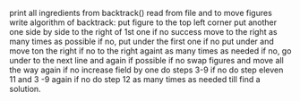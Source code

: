 print all ingredients from backtrack()
read from file and to move figures
write algorithm of backtrack: put figure to the top left corner
put another one side by side to the right of 1st one if no success
move to the right as many times as possible if no, put under the first one if no put under and move ton the right if no to the right 
againt as many times as needed if no, go under to the next line
and again if possible 
if no swap figures
and move all the way again if no
increase field by one 
do steps 3-9
if no do step eleven 11 and 3 -9 again
if no do step 12 as many times as needed till find a solution.